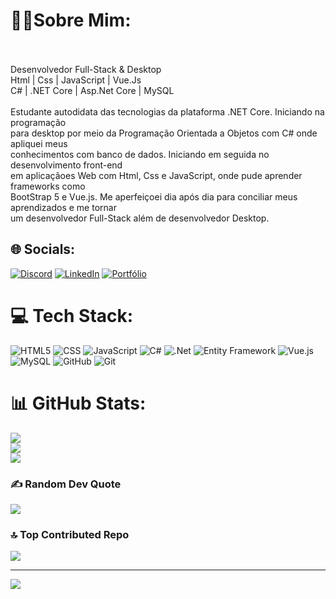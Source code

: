 # 🐱‍👤Sobre Mim:

<br><br>Desenvolvedor Full-Stack & Desktop<br>Html | Css | JavaScript | Vue.Js<br>C# | .NET Core | Asp.Net Core | MySQL<br><br>Estudante autodidata das tecnologias da plataforma .NET Core. Iniciando na programação<br>para desktop por meio da Programação Orientada a Objetos com C# onde apliquei meus <br>conhecimentos com banco de dados. Iniciando em seguida no desenvolvimento front-end<br>em aplicaçãoes Web com Html, Css e JavaScript, onde pude aprender frameworks como <br>BootStrap 5 e Vue.js. Me aperfeiçoei dia após dia para conciliar meus aprendizados e me tornar<br>um desenvolvedor Full-Stack além de desenvolvedor Desktop. 


## 🌐 Socials:
[![Discord](https://img.shields.io/badge/Discord-%237289DA.svg?logo=discord&logoColor=white)](https://discord.gg/naarazin_) [![LinkedIn](https://img.shields.io/badge/LinkedIn-%230077B5.svg?logo=linkedin&logoColor=white)](https://linkedin.com/in/ranyel-cerracena) [![Portfólio](https://img.shields.io/badge/Portfólio-%23000000.svg?style=for-the-badge&logo=google-chrome&logoColor=white)](https://ranyelcerracena.com.br)


# 💻 Tech Stack:
![HTML5](https://img.shields.io/badge/html5-%23E34F26.svg?style=for-the-badge&logo=html5&logoColor=white) ![CSS](https://img.shields.io/badge/CSS-%231572B6.svg?style=for-the-badge&logo=css3&logoColor=white)
 ![JavaScript](https://img.shields.io/badge/javascript-%23323330.svg?style=for-the-badge&logo=javascript&logoColor=%23F7DF1E) ![C#](https://img.shields.io/badge/C%23-%237A0BC0.svg?style=for-the-badge&logo=c-sharp&logoColor=white)
 ![.Net](https://img.shields.io/badge/.NET-5C2D91?style=for-the-badge&logo=.net&logoColor=white) ![Entity Framework](https://img.shields.io/badge/Entity%20Framework-%23512BD4.svg?style=for-the-badge&logo=entity-framework&logoColor=white)
 ![Vue.js](https://img.shields.io/badge/vue.js-%2335495e.svg?style=for-the-badge&logo=vuedotjs&logoColor=%234FC08D) ![MySQL](https://img.shields.io/badge/mysql-4479A1.svg?style=for-the-badge&logo=mysql&logoColor=white) ![GitHub](https://img.shields.io/badge/github-%23121011.svg?style=for-the-badge&logo=github&logoColor=white) ![Git](https://img.shields.io/badge/git-%23F05033.svg?style=for-the-badge&logo=git&logoColor=white) 
# 📊 GitHub Stats:
![](https://github-readme-stats.vercel.app/api?username=RanyelCerracena&theme=tokyonight&hide_border=false&include_all_commits=true&count_private=false)<br/>
![](https://github-readme-streak-stats.herokuapp.com/?user=RanyelCerracena&theme=tokyonight&hide_border=false)<br/>
![](https://github-readme-stats.vercel.app/api/top-langs/?username=RanyelCerracena&theme=tokyonight&hide_border=false&include_all_commits=true&count_private=false&layout=compact)

### ✍️ Random Dev Quote
![](https://quotes-github-readme.vercel.app/api?type=vetical&theme=tokyonight)

### 🔝 Top Contributed Repo
![](https://github-contributor-stats.vercel.app/api?username=RanyelCerracena&limit=5&theme=tokyonight&combine_all_yearly_contributions=true)

---
[![](https://visitcount.itsvg.in/api?id=RanyelCerracena&icon=0&color=0)](https://visitcount.itsvg.in)

